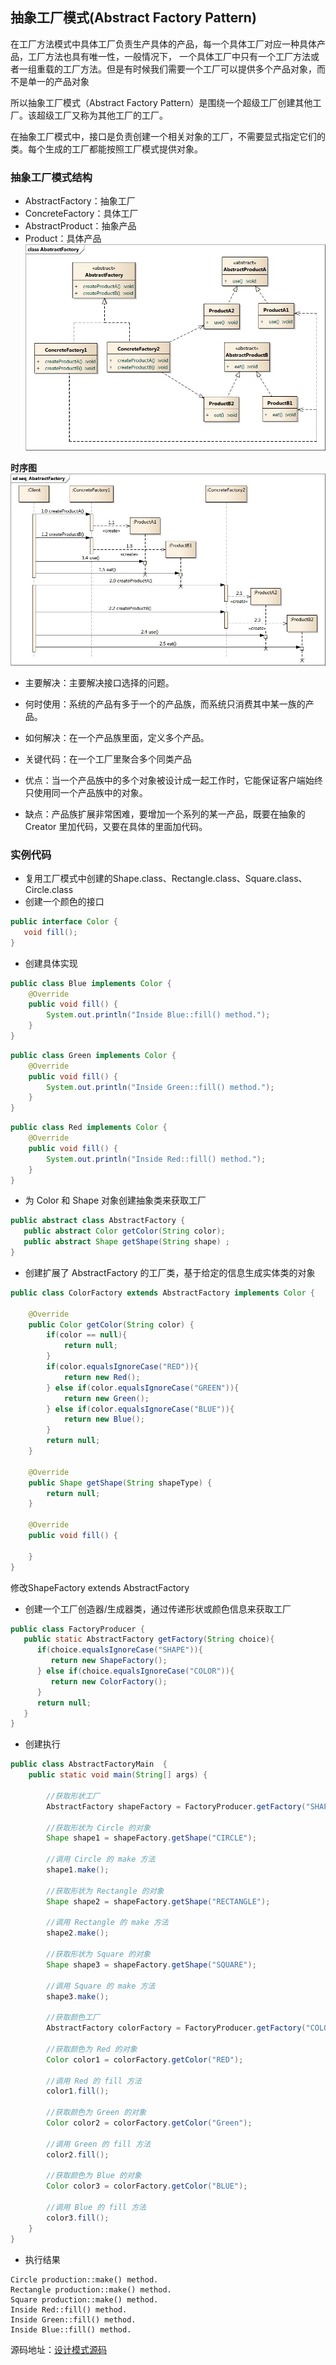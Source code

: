 ## 抽象工厂模式(Abstract Factory Pattern)
在工厂方法模式中具体工厂负责生产具体的产品，每一个具体工厂对应一种具体产品，工厂方法也具有唯一性，一般情况下，
一个具体工厂中只有一个工厂方法或者一组重载的工厂方法。但是有时候我们需要一个工厂可以提供多个产品对象，而不是单一的产品对象

所以抽象工厂模式（Abstract Factory Pattern）是围绕一个超级工厂创建其他工厂。该超级工厂又称为其他工厂的工厂。

在抽象工厂模式中，接口是负责创建一个相关对象的工厂，不需要显式指定它们的类。每个生成的工厂都能按照工厂模式提供对象。

### 抽象工厂模式结构
- AbstractFactory：抽象工厂
- ConcreteFactory：具体工厂
- AbstractProduct：抽象产品
- Product：具体产品
![抽象工厂模式结构类图](../../img/designPattern/creational/abstract/AbatractFactory.jpg)

**时序图**
![时序图](../../img/designPattern/creational/abstract/seq_AbatractFactory.jpg)

- 主要解决：主要解决接口选择的问题。
- 何时使用：系统的产品有多于一个的产品族，而系统只消费其中某一族的产品。
- 如何解决：在一个产品族里面，定义多个产品。
- 关键代码：在一个工厂里聚合多个同类产品

- 优点：当一个产品族中的多个对象被设计成一起工作时，它能保证客户端始终只使用同一个产品族中的对象。
- 缺点：产品族扩展非常困难，要增加一个系列的某一产品，既要在抽象的 Creator 里加代码，又要在具体的里面加代码。

### 实例代码
- 复用工厂模式中创建的Shape.class、Rectangle.class、Square.class、Circle.class   
- 创建一个颜色的接口
```java
public interface Color {
   void fill();
}
```
- 创建具体实现
```java
public class Blue implements Color {
    @Override
    public void fill() {
        System.out.println("Inside Blue::fill() method.");
    }
}
```
```java
public class Green implements Color {
    @Override
    public void fill() {
        System.out.println("Inside Green::fill() method.");
    }
}
```
```java
public class Red implements Color {
    @Override
    public void fill() {
        System.out.println("Inside Red::fill() method.");
    }
}
```
- 为 Color 和 Shape 对象创建抽象类来获取工厂
```java
public abstract class AbstractFactory {
   public abstract Color getColor(String color);
   public abstract Shape getShape(String shape) ;
}
```
- 创建扩展了 AbstractFactory 的工厂类，基于给定的信息生成实体类的对象
```java
public class ColorFactory extends AbstractFactory implements Color {

    @Override
    public Color getColor(String color) {
        if(color == null){
            return null;
        }
        if(color.equalsIgnoreCase("RED")){
            return new Red();
        } else if(color.equalsIgnoreCase("GREEN")){
            return new Green();
        } else if(color.equalsIgnoreCase("BLUE")){
            return new Blue();
        }
        return null;
    }

    @Override
    public Shape getShape(String shapeType) {
        return null;
    }

    @Override
    public void fill() {

    }
}
```

修改ShapeFactory extends AbstractFactory
- 创建一个工厂创造器/生成器类，通过传递形状或颜色信息来获取工厂
```java
public class FactoryProducer {
   public static AbstractFactory getFactory(String choice){
      if(choice.equalsIgnoreCase("SHAPE")){
         return new ShapeFactory();
      } else if(choice.equalsIgnoreCase("COLOR")){
         return new ColorFactory();
      }
      return null;
   }
}
```
- 创建执行
```java
public class AbstractFactoryMain  {
    public static void main(String[] args) {

        //获取形状工厂
        AbstractFactory shapeFactory = FactoryProducer.getFactory("SHAPE");

        //获取形状为 Circle 的对象
        Shape shape1 = shapeFactory.getShape("CIRCLE");

        //调用 Circle 的 make 方法
        shape1.make();

        //获取形状为 Rectangle 的对象
        Shape shape2 = shapeFactory.getShape("RECTANGLE");

        //调用 Rectangle 的 make 方法
        shape2.make();

        //获取形状为 Square 的对象
        Shape shape3 = shapeFactory.getShape("SQUARE");

        //调用 Square 的 make 方法
        shape3.make();

        //获取颜色工厂
        AbstractFactory colorFactory = FactoryProducer.getFactory("COLOR");

        //获取颜色为 Red 的对象
        Color color1 = colorFactory.getColor("RED");

        //调用 Red 的 fill 方法
        color1.fill();

        //获取颜色为 Green 的对象
        Color color2 = colorFactory.getColor("Green");

        //调用 Green 的 fill 方法
        color2.fill();

        //获取颜色为 Blue 的对象
        Color color3 = colorFactory.getColor("BLUE");

        //调用 Blue 的 fill 方法
        color3.fill();
    }
}
```
- 执行结果
```
Circle production::make() method.
Rectangle production::make() method.
Square production::make() method.
Inside Red::fill() method.
Inside Green::fill() method.
Inside Blue::fill() method.
```

源码地址：[设计模式源码](https://github.com/Chenide/JavaNotes)